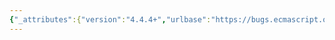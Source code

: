 ```yaml
---
{"_attributes":{"version":"4.4.4+","urlbase":"https://bugs.ecmascript.org/","maintainer":"dherman@mozilla.com"},"bug":{"bug_id":2629,"creation_ts":"2014-04-10 13:50:00 -0700","short_desc":"14.1.9 heading doesn't have \"Heading 3\" paragraph style","delta_ts":"2014-04-29 21:54:54 -0700","product":"Draft for 6th Edition","component":"editorial issue","version":"Rev 23: April 5, 2014 Draft","rep_platform":"All","op_sys":"All","bug_status":"RESOLVED","resolution":"FIXED","priority":"Normal","bug_severity":"enhancement","everconfirmed":true,"reporter":{"uid":"jorendorff","name":"Jason Orendorff"},"assigned_to":{"uid":"allen","name":"Allen Wirfs-Brock"},"long_desc":[{"commentid":7658,"comment_count":0,"who":{"uid":"jorendorff","name":"Jason Orendorff"},"bug_when":"2014-04-10 13:50:56 -0700","thetext":"It's Normal style.\n\nThis causes it to be missing from the TOC, though amusingly enough 14.1.8 falls at the very end of a page, so it's not really apparent."},{"commentid":7684,"comment_count":1,"who":{"uid":"allen","name":"Allen Wirfs-Brock"},"bug_when":"2014-04-11 15:55:07 -0700","thetext":"fixed in rev24 editor's draft"},{"commentid":7987,"comment_count":2,"who":{"uid":"allen","name":"Allen Wirfs-Brock"},"bug_when":"2014-04-29 21:54:54 -0700","thetext":"fixed in rev24"}]}}
---
```

